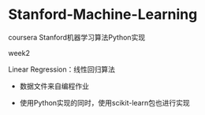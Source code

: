 # Stanford-Machine-Learning
coursera Stanford机器学习算法Python实现

week2

Linear Regression：线性回归算法

- 数据文件来自编程作业


- 使用Python实现的同时，使用scikit-learn包也进行实现